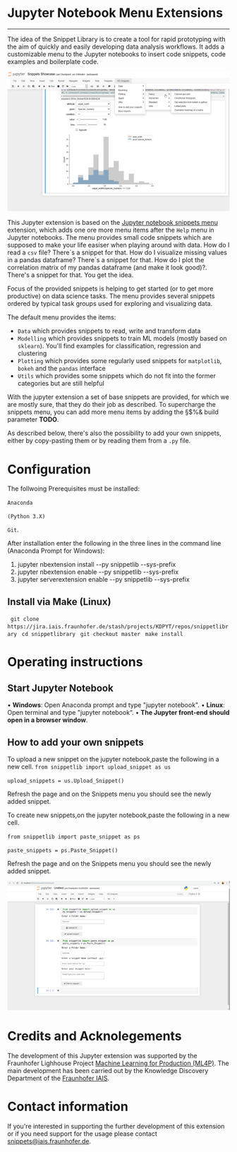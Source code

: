 # Jupyter Notebook Menu Extensions

----

The idea of the Snippet Library is to create a tool for rapid prototyping with the aim of quickly and easily developing data analysis workflows. It adds a customizable menu to the Jupyter notebooks to insert code snippets, code examples and boilerplate code.

![Snippets Showcase](SnippetsShowcase.png)

This Jupyter extension is based on the [Jupyter notebook snippets menu](https://github.com/moble/jupyter_boilerplate) extension, which adds one ore more menu items after the `Help` menu in Jupyter notebooks. The menu provides small code snippets which are supposed to make your life easiser when playing around with data. How do I read a `csv` file? There´s a snippet for that. How do I visualize missing values in a pandas dataframe? There´s a snippet for that. How do I plot the correlation matrix of my pandas dataframe (and make it look good)?. There's a snippet for that. You get the idea.

Focus of the provided snippets is helping to get started (or to get more productive) on data science tasks. The menu provides several snippets ordered by typical task groups used for exploring and visualizing data. 

The default menu provides the items:
* `Data` which provides snippets to read, write and transform data
* `Modelling` which provides snippets to train ML models (mostly based on `sklearn`). You'll find examples for classification, regression and clustering
* `Plotting` which provides some regularly used snippets for `matplotlib`, `bokeh` and the `pandas` interface
* `Utils` which provides some snippets which do not fit into the former categories but are still helpful

With the jupyter extension a set of base snippets are provided, for which we are mostly sure, that they do their job as described. To supercharge the snippets menu, you can add more menu items by adding the §$%& build parameter **TODO**.

As described below, there's also the possibility to add your own snippets, either by copy-pasting them or by reading them from a `.py` file.

# Configuration 

The follwoing Prerequisites must be installed: 

`Anaconda` 

`(Python 3.X)`

 `Git`.


After installation enter the following in the three lines in the command line (Anaconda Prompt for Windows):

1. jupyter nbextension install --py snippetlib --sys-prefix
2. jupyter nbextension enable --py snippetlib --sys-prefix
3. jupyter serverextension enable --py snippetlib --sys-prefix


## Install via Make (Linux)

` git clone https://jira.iais.fraunhofer.de/stash/projects/KDPYT/repos/snippetlibrary`
` cd snippetlibrary`
` git checkout master`
` make install`


# Operating instructions
## Start Jupyter Notebook 

• **Windows**: Open Anaconda prompt and type "jupyter notebook".
• **Linux**: Open terminal and type "jupyter notebook“.
• **The Jupyter front-end should open in a browser window**.

## How to add your own snippets

To upload a new snippet on the jupyter notebook,paste the following in a new cell. 
`from snippetlib import upload_snippet as us`

`upload_snippets = us.Upload_Snippet()` 

Refresh the page and on the Snippets menu you should see the newly added snippet.

To create new snippets,on the jupyter notebook,paste the following in a new cell.

`from snippetlib import paste_snippet as ps `

`paste_snippets = ps.Paste_Snippet()`

Refresh the page and on the Snippets menu you should see the newly added snippet.

![Add your own snippets](add_snippets.png)

# Credits and Acknolegements
The development of this Jupyter extension was supported by the Fraunhofer Lighhouse Project [Machine Learning for Production (ML4P)](https://www.fraunhofer.de/de/forschung/fraunhofer-initiativen/fraunhofer-leitprojekte/ml4p.html). The main development has been carried out by the Knowledge Discovery Department of the [Fraunhofer IAIS](https://www.iais.fraunhofer.de).

# Contact information
If you're interested in supporting the further development of this extension or if you need support for the usage please contact [snippets@iais.fraunhofer.de](mailto:snippets@iais.fraunofer.de).


